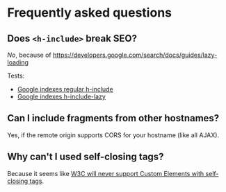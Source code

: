 # Frequently asked questions

## Does `<h-include>` break SEO?

*No*, because of https://developers.google.com/search/docs/guides/lazy-loading

Tests:
- [Google indexes regular h-include](https://www.google.com/search?ei=reNAXJqPAYKqrgSmpY3YCg&q=site%3Ahttps%3A%2F%2Fgustafnk.github.io%2Fh-include+%22This+element+was+included%22&oq=site%3Ahttps%3A%2F%2Fgustafnk.github.io%2Fh-include+%22This+element+was+included%22&gs_l=psy-ab.3...9293.9293..10130...0.0..0.69.69.1......0....1..gws-wiz.Lr0UjtrrJBg)
- [Google indexes h-include-lazy](https://www.google.com/search?ei=BcpAXOjVG-eprgTd1IewBw&q=site%3Ahttps%3A%2F%2Fgustafnk.github.io%2Fh-include+%22This+element+was+included+by+lazy+inclusion%22&oq=site%3Ahttps%3A%2F%2Fgustafnk.github.io%2Fh-include+%22This+element+was+included+by+lazy+inclusion%22&gs_l=psy-ab.3...2480.2480..2789...0.0..0.55.55.1......0....1..gws-wiz.pSjjs2-4rII)

## Can I include fragments from other hostnames?

Yes, if the remote origin supports CORS for your hostname (like all AJAX).

## Why can't I used self-closing tags?

Because it seems like [W3C will never support Custom Elements with self-closing tags](https://github.com/w3c/webcomponents/issues/624).
